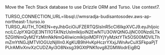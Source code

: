Move the Tech Stack database to use Drizzle ORM and Turso. Use context7.


TURSO_CONNECTION_URL=libsql://wmsradja-budisantosodev.aws-ap-northeast-1.turso.io
TURSO_AUTH_TOKEN=eyJhbGciOiJFZERTQSIsInR5cCI6IkpXVCJ9.eyJhIjoicnciLCJpYXQiOjE3NTI1OTA1NzUsImlkIjoiN2EwNTU3OWQtNGJjNC00NzdiLTk5ZGItNmQyM2YzMmNkNmQ4IiwicmlkIjoiMDFlYjYyMzktYTk5OS00MDVlLThmZmYtNGJjMTVlOGUzNjllIn0.KgKUB9hHvKpHczrYXxjJWnAvCuXSFkpaPjTPUrAMIvXnvXzCUDZAyi3O8Nxsg39GXtPNKfovg8ZGMWodrEigBQ
